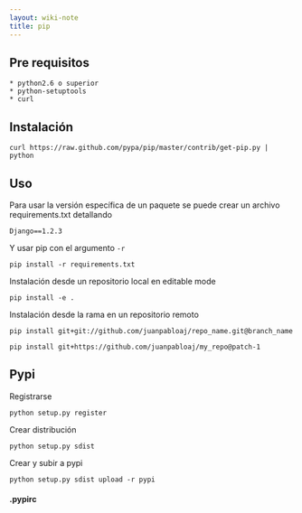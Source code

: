 ```yaml
---
layout: wiki-note
title: pip
---
```

## Pre requisitos

    * python2.6 o superior
    * python-setuptools
    * curl

## Instalación

    curl https://raw.github.com/pypa/pip/master/contrib/get-pip.py | python

## Uso
Para usar la versión específica de un paquete se puede crear un archivo requirements.txt detallando

    Django==1.2.3

Y usar pip con el argumento `-r`

    pip install -r requirements.txt

Instalación desde un repositorio local en editable mode

    pip install -e .

Instalación desde la rama en un repositorio remoto

    pip install git+git://github.com/juanpabloaj/repo_name.git@branch_name

    pip install git+https://github.com/juanpabloaj/my_repo@patch-1

## Pypi

Registrarse

    python setup.py register

Crear distribución

    python setup.py sdist

Crear y subir a pypi

    python setup.py sdist upload -r pypi

#### .pypirc
